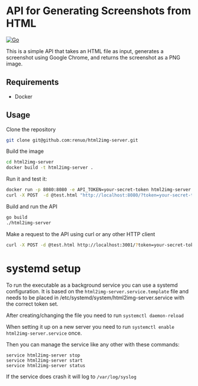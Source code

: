 # API for Generating Screenshots from HTML

[![Go](https://github.com/renuo/html2img-server/actions/workflows/go.yml/badge.svg)](https://github.com/renuo/html2img-server/actions/workflows/go.yml)

This is a simple API that takes an HTML file as input, generates a screenshot using Google Chrome, and returns the screenshot as a PNG image.

## Requirements

- Docker

## Usage

Clone the repository
```bash
git clone git@github.com:renuo/html2img-server.git
```

Build the image
```bash
cd html2img-server
docker build -t html2img-server .
```

Run it and test it:

```bash
docker run -p 8080:8080 -e API_TOKEN=your-secret-token html2img-server
curl -X POST  -d @test.html "http://localhost:8080/?token=your-secret-token" --output screenshot.png
```


Build and run the API
```bash
go build
./html2img-server
```

Make a request to the API using curl or any other HTTP client
```bash
curl -X POST -d @test.html http://localhost:3001/?token=your-secret-token --output screenshot.png 
```

# systemd setup

To run the executable as a background service you can use a systemd configuration. It is based on the `html2img-server.service.template` file and needs to be placed in /etc/systemd/system/html2img-server.service with the correct token set.

After creating/changing the file you need to run `systemctl daemon-reload`

When setting it up on a new server you need to run `systemctl enable html2img-server.service` once.

Then you can manage the service like any other with these commands:

```
service html2img-server stop
service html2img-server start
service html2img-server status
```

If the service does crash it will log to `/var/log/syslog`
